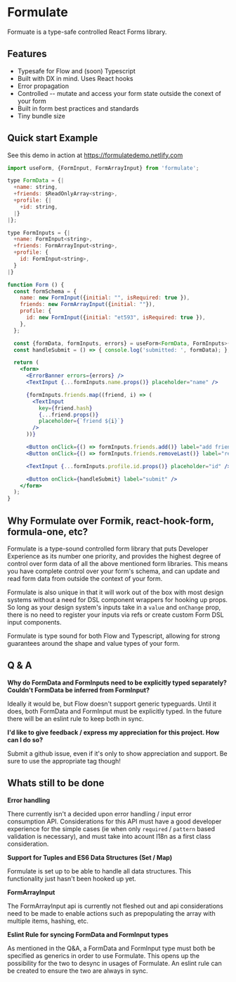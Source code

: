# Formulate

Formuate is a type-safe controlled React Forms library.

## Features

* Typesafe for Flow and (soon) Typescript
* Built with DX in mind. Uses React hooks
* Error propagation
* Controlled -- mutate and access your form state outside the conext of your form
* Built in form best practices and standards
* Tiny bundle size

## Quick start Example

See this demo in action at https://formulatedemo.netlify.com

```jsx
import useForm, {FormInput, FormArrayInput} from 'formulate';

type FormData = {|
  +name: string,
  +friends: $ReadOnlyArray<string>,
  +profile: {|
    +id: string,
  |}
|};

type FormInputs = {|
  +name: FormInput<string>,
  +friends: FormArrayInput<string>,
  +profile: {
    id: FormInput<string>,
  }
|}

function Form () {
  const formSchema = {
    name: new FormInput({initial: "", isRequired: true }),
    friends: new FormArrayInput({initial: ""}),
    profile: {
      id: new FormInput({initial: "et593", isRequired: true }),
    },
  };

  const {formData, formInputs, errors} = useForm<FormData, FormInputs>(formSchema);
  const handleSubmit = () => { console.log('submitted: ', formData); };

  return (
    <form>
      <ErrorBanner errors={errors} />
      <TextInput {...formInputs.name.props()} placeholder="name" />

      {formInputs.friends.map((friend, i) => (
        <TextInput
          key={friend.hash}
          {...friend.props()}
          placeholder={`friend ${i}`}
        />
      ))}

      <Button onClick={() => formInputs.friends.add()} label="add friend" />
      <Button onClick={() => formInputs.friends.removeLast()} label="remove friend"/>

      <TextInput {...formInputs.profile.id.props()} placeholder="id" />

      <Button onClick={handleSubmit} label="submit" />
    </form>
  );
}
```

## Why Formulate over Formik, react-hook-form, formula-one, etc?

Formulate is a type-sound controlled form library that puts Developer Experience as its number one priority, and provides the highest degree of control over form data of all the above mentioned form libraries. This means you have complete control over your form's schema, and can update and read form data from outside the context of your form.

Formulate is also unique in that it will work out of the box with most design systems without a need for DSL component wrappers for hooking up props. So long as your design system's inputs take in a `value` and `onChange` prop, there is no need to register your inputs via refs or create custom Form DSL input components.

Formulate is type sound for both Flow and Typescript, allowing for strong guarantees around the shape and value types of your form.

## Q & A

__Why do FormData and FormInputs need to be explicitly typed separately? Couldn't FormData be inferred from FormInput?__

Ideally it would be, but Flow doesn't support generic typeguards. Until it does, both FormData and FormInput must be explicitly typed. In the future there will be an eslint rule to keep both in sync.

__I'd like to give feedback / express my appreciation for this project. How can I do so?__

Submit a github issue, even if it's only to show appreciation and support. Be sure to use the appropriate tag though!

## Whats still to be done

__Error handling__

There currently isn't a decided upon error handling / input error consumption API. Considerations for this API must have a good developer experience for the simple cases (ie when only `required` / `pattern` based validation is necessary), and must take into acount I18n as a first class consideration.

__Support for Tuples and ES6 Data Structures (Set / Map)__

Formulate is set up to be able to handle all data structures. This functionality just hasn't been hooked up yet.

__FormArrayInput__

The FormArrayInput api is currently not fleshed out and api considerations need to be made to enable actions such as prepopulating the array with multiple items, hashing, etc.

__Eslint Rule for syncing FormData and FormInput types__

As mentioned in the Q&A, a FormData and FormInput type must both be specified as generics in order to use Formulate. This opens up the possibility for the two to desync in usages of Formulate. An eslint rule can be created to ensure the two are always in sync.
